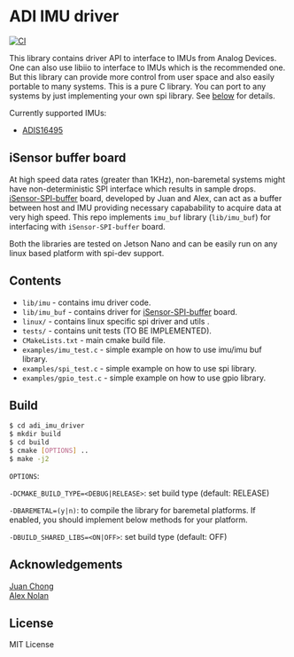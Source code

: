 # ADI IMU driver

[![CI](https://github.com/spalani7/adi_imu_driver/workflows/CI/badge.svg?branch=master)](https://github.com/spalani7/adi_imu_driver/actions)

This library contains driver API to interface to IMUs from Analog Devices.
One can also use libiio to interface to IMUs which is the recommended one. But this library can provide more control from user space and also easily portable to many systems. This is a pure C library. You can port to any systems by just implementing your own spi library. See [below](#porting) for details.

Currently supported IMUs: 
* [ADIS16495](https://www.analog.com/media/en/technical-documentation/data-sheets/ADIS16495.pdf)

## iSensor buffer board

At high speed data rates (greater than 1KHz), non-baremetal systems might have non-deterministic SPI interface which results in sample drops. [iSensor-SPI-buffer](https://github.com/ajn96/iSensor-SPI-Buffer) board, developed by Juan and Alex, can act as a buffer between host and IMU providing necessary capabability to acquire data at very high speed. This repo implements `imu_buf` library (`lib/imu_buf`) for interfacing with `iSensor-SPI-buffer` board.

Both the libraries are tested on Jetson Nano and can be easily run on any linux based platform with spi-dev support.


## Contents
* `lib/imu` - contains imu driver code.
* `lib/imu_buf` - contains driver for [iSensor-SPI-buffer](https://github.com/ajn96/iSensor-SPI-Buffer) board. 
* `linux/` - contains linux specific spi driver and utils .
* `tests/` - contains unit tests (TO BE IMPLEMENTED).
* `CMakeLists.txt` - main cmake build file.
* `examples/imu_test.c` - simple example on how to use imu/imu buf library.
* `examples/spi_test.c` - simple example on how to use spi library.
* `examples/gpio_test.c` - simple example on how to use gpio library.


## Build
```bash
$ cd adi_imu_driver
$ mkdir build
$ cd build
$ cmake [OPTIONS] ..
$ make -j2
```

`OPTIONS`:  

`-DCMAKE_BUILD_TYPE=<DEBUG|RELEASE>`: set build type (default: RELEASE) 

`-DBAREMETAL=(y|n)`: to compile the library for baremetal platforms. If enabled, you should implement below methods for your platform. 

`-DBUILD_SHARED_LIBS=<ON|OFF>`: set build type (default: OFF) 

## Acknowledgements

[Juan Chong](https://github.com/juchong)  
[Alex Nolan](https://github.com/ajn96)


## License
MIT License
